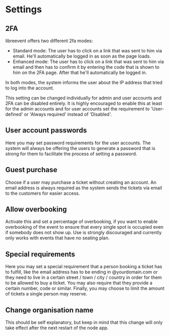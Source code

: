 # Settings

## 2FA
libreevent offers two different 2fa modes: 
- Standard mode: The user has to click on a link that was sent to him via email. He'll automatically be logged in as soon as the page loads.
- Enhanced mode: The user has to click on a link that was sent to him via email and then has to confirm it by entering the code that is shown to him on the 2FA page. After that he'll automatically be logged in.

In both modes, the system informs the user about the IP address that tried to log into the account.

This setting can be changed individually for admin and user accounts and 2FA can be disabled entirely. It is highly encouraged to enable this at least for the admin accounts and for user accounts set the requirement to 'User-defined' or 'Always required' instead of 'Disabled'. 

## User account passwords
Here you may set password requirements for the user accounts. The system will always be offering the users to generate a password that is strong for them to facilitate the process of setting a password.

## Guest purchase
Choose if a user may purchase a ticket without creating an account. An email address is always required as the system sends the tickets via email to the customers for easier access.

## Allow overbooking
Activate this and set a percentage of overbooking, if you want to enable overbooking of the event to ensure that every single spot is occupied even if somebody does not show up. Use is strongly discouraged and currently only works with events that have no seating plan.

## Special requirements
Here you may set a special requirement that a person booking a ticket has to fulfill, like the email address has to be ending in @yourdomain.com or they need to live in a certain street / town / city / country in order for them to be allowed to buy a ticket. You may also require that they provide a certain number, code or similar. Finally, you may choose to limit the amount of tickets a single person may reserve. 


## Change organisation name
This should be self explanatory, but keep in mind that this change will only take effect after the next restart of the node app.
